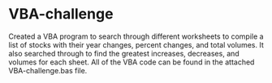 # VBA-challenge

Created a VBA program to search through different worksheets to compile a list of stocks with their year changes, percent changes, and total volumes. It also searched through to find the greatest increases, decreases, and volumes for each sheet. All of the VBA code can be found in the attached VBA-challenge.bas file. 
